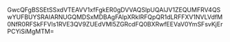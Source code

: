 GwcQFgBSSEtSSxdVTEAVV1xfFgkER0gDVVAQSlpUQAlJV1ZEQUMFRV4QSwYUFBUYSRAIARNUGQMDSxMDBAgFAlpXRkIRFQpQR1dLRFFXV1NVLVdfM0NfR0RFSkFFVls1RVE3QV9ZUEdVMl5ZGRcdFQ0BXRwfEEVaV0YmSFsvKjErPCYiSiMgMTM=
